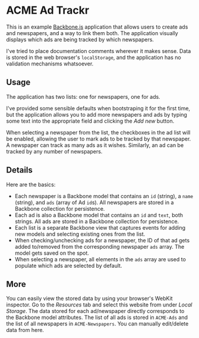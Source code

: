 ACME Ad Trackr
==============

This is an example [Backbone.js](http://backbonejs.org/) application that allows
users to create ads and newspapers, and a way to link them both. The application
visually displays which ads are being tracked by which newspapers.

I've tried to place documentation comments wherever it makes sense. Data is
stored in the web browser's `localStorage`, and the application has no validation
mechanisms whatsoever.

Usage
-----
The application has two lists: one for newspapers, one for ads.

I've provided some sensible defaults when bootstraping it for the first time,
but the application allows you to add more newspapers and ads by typing some
text into the appropriate field and clicking the _Add new_ button.

When selecting a newspaper from the list, the checkboxes in the ad list will be
enabled, allowing the user to mark ads to be tracked by that newspaper. A
newspaper can track as many ads as it wishes. Similarly, an ad can be tracked by
any number of newspapers.

Details
-------
Here are the basics:

* Each newspaper is a Backbone model that contains an `id` (string), a `name`
(string), and `ads` (array of Ad `id`s). All newspapers are stored in a Backbone
collection for persistence.
* Each ad is also a Backbone model that contains an `id` and `text`, both strings.
All ads are stored in a Backbone collection for persistence.
* Each list is a separate Backbone view that captures events for adding new models
and selecting existing ones from the list.
* When checking/unchecking ads for a newspaper, the ID of that ad gets
added to/removed from the corresponding newspaper `ads` array. The model gets
saved on the spot.
* When selecting a newspaper, all elements in the `ads` array are used to
populate which ads are selected by default.

More
----
You can easily view the stored data by using your browser's WebKit inspector. Go
to the _Resources_ tab and select this website from under _Local Storage_. The
data stored for each ad/newspaper directly corresponds to the Backbone model
attributes. The list of all ads is stored in `ACME-Ads` and the list of all
newspapers in `ACME-Newspapers`. You can manually edit/delete data from here.
